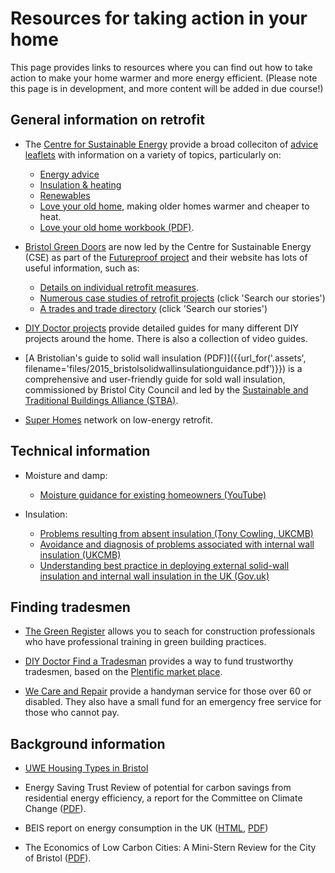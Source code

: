 
# Resources for taking action in your home

This page provides links to resources where you can find out how to take action
to make your home warmer and more energy efficient. (Please note this page is in
development, and more content will be added in due course!)

## General information on retrofit

- The [Centre for Sustainable Energy](https://www.cse.org.uk/) provide a broad
  colleciton of [advice
  leaflets](https://www.cse.org.uk/resources/category:advice-leaflets/) with
  information on a variety of topics, particularly on:
    * [Energy advice](https://www.cse.org.uk/resources/index/category:advice-leaflets/tag:energy-advice)
    * [Insulation & heating](https://www.cse.org.uk/resources/index/category:advice-leaflets/tag:insulation-and-heating)
    * [Renewables](https://www.cse.org.uk/resources/index/category:advice-leaflets/tag:renewables)
    * [Love your old home](https://www.cse.org.uk/advice/advice-and-support/older-homes), making older homes warmer and cheaper to heat.
    * [Love your old home workbook (PDF)](https://www.cse.org.uk/downloads/file/love_your_old_home_workbook_standard.pdf).

- [Bristol Green Doors](https://www.bristolgreendoors.org/) are now led by the
  Centre for Sustainable Energy (CSE) as part of the [Futureproof
  project](https://www.cse.org.uk/projects/view/1357) and their website has
  lots of useful information, such as:

    * [Details on individual retrofit measures](https://www.bristolgreendoors.org/research/individual-measures).
    * [Numerous case studies of retrofit projects](https://www.bristolgreendoors.org/research/installers-suppliers-trades) (click 'Search our stories')
    * [A trades and trade directory](https://www.bristolgreendoors.org/research/installers-suppliers-trades) (click 'Search our stories')

- [DIY Doctor projects](http://www.diydoctor.org.uk/projects.htm) provide
  detailed guides for many different DIY projects around the home. There is
  also a collection of video guides.

- [A Bristolian's guide to solid wall insulation (PDF)]({{url_for('.assets', filename='files/2015_bristolsolidwallinsulationguidance.pdf')}})
  is a comprehensive and user-friendly guide for sold wall insulation,
  commissioned by Bristol City Council and led by the [Sustainable and Traditional Buildings Alliance (STBA)](http://stbauk.org/).

- [Super Homes](http://www.superhomes.org.uk/) network on low-energy retrofit.

## Technical information

- Moisture and damp:

    * [Moisture guidance for existing homeowners (YouTube)](https://www.youtube.com/watch?v=aBWlXLMnqBk)

- Insulation:

    * [Problems resulting from absent insulation (Tony Cowling, UKCMB)](http://www.ukcmb.org/tony-cowling)
    * [Avoidance and diagnosis of problems associated with internal wall insulation (UKCMB)](http://www.ukcmb.org/ukcmb-news/avoidance-and-diagnosis-of-problems-associated-with-internal-wall-insulation)
    * [Understanding best practice in deploying external solid-wall insulation and internal wall insulation in the UK (Gov.uk)](https://www.gov.uk/government/publications/understanding-best-practice-in-deploying-external-solid-wall-insulation-and-internal-wall-insulation-in-the-uk)

## Finding tradesmen

- [The Green Register](https://www.greenregister.org.uk/search) allows you to
  seach for construction professionals who have professional training in green
  building practices.

- [DIY Doctor Find a Tradesman](http://www.diydoctor.org.uk/find-tradesmen/)
  provides a way to fund trustworthy tradesmen, based on the [Plentific market
  place](https://plentific.com/find-a-pro/?utm_source=DIYDOCTOR&utm_medium=Link).

- [We Care and Repair](http://www.wecr.org.uk/) provide a handyman service for
  those over 60 or disabled. They also have a small fund for an emergency free
  service for those who cannot pay.

## Background information

- [UWE Housing Types in Bristol](https://fet.uwe.ac.uk/conweb/house_ages/period/index.htm)

- Energy Saving Trust Review of potential for carbon savings from residential energy efficiency, a report for the Committee on Climate Change
 ([PDF](https://www.theccc.org.uk/wp-content/uploads/2013/12/Review-of-potential-for-carbon-savings-from-residential-energy-efficiency-Final-report-A-160114.pdf)).

- BEIS report on energy consumption in the UK
 ([HTML](https://data.gov.uk/dataset/26afb14b-be9a-4722-916e-10655d0edc38/energy-consumption-in-the-uk),
  [PDF](https://assets.publishing.service.gov.uk/government/uploads/system/uploads/attachment_data/file/729317/Energy_Consumption_in_the_UK__ECUK__2018.pdf))

- The Economics of Low Carbon Cities: A Mini-Stern Review for the City of Bristol
 ([PDF](http://bristol.ac.uk/cabot/media/documents/bristol-low-carbon-cities-report.pdf)).

